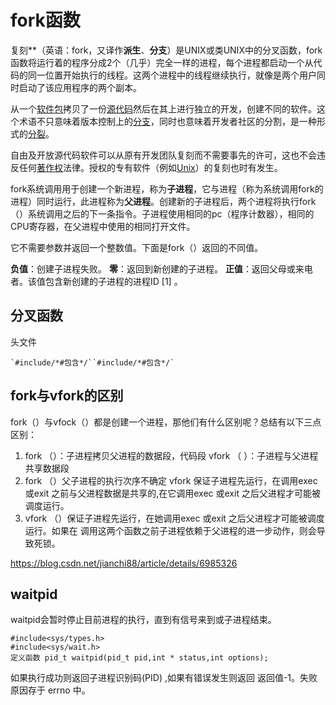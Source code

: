 # fork函数

复刻**（英语：fork，又译作**派生**、**分支**）是UNIX或类UNIX中的分叉函数，fork函数将运行着的程序分成2个（几乎）完全一样的进程，每个进程都启动一个从代码的同一位置开始执行的线程。这两个进程中的线程继续执行，就像是两个用户同时启动了该应用程序的两个副本。

从一个[软件包](https://baike.baidu.com/item/软件包)拷贝了一份[源代码](https://baike.baidu.com/item/源代码)然后在其上进行独立的开发，创建不同的软件。这个术语不只意味着版本控制上的[分支](https://baike.baidu.com/item/分支)，同时也意味着开发者社区的分割，是一种形式的[分裂](https://baike.baidu.com/item/分裂)。

自由及开放源代码软件可以从原有开发团队复刻而不需要事先的许可，这也不会违反任何[著作权](https://baike.baidu.com/item/著作权)法律。授权的专有软件（例如[Unix](https://baike.baidu.com/item/Unix)）的复刻也时有发生。



fork系统调用用于创建一个新进程，称为**子进程**，它与进程（称为系统调用fork的进程）同时运行，此进程称为**父进程**。创建新的子进程后，两个进程将执行fork（）系统调用之后的下一条指令。子进程使用相同的pc（程序计数器），相同的CPU寄存器，在父进程中使用的相同打开文件。

它不需要参数并返回一个整数值。下面是fork（）返回的不同值。

**负值**：创建子进程失败。
**零**：返回到新创建的子进程。
**正值**：返回父母或来电者。该值包含新创建的子进程的进程ID [1] 。



## 分叉函数

头文件

```
`#include/*#包含*/``#include/*#包含*/`
```

## fork与vfork的区别
fork（）与vfock（）都是创建一个进程，那他们有什么区别呢？总结有以下三点区别：
1.  fork  （）：子进程拷贝父进程的数据段，代码段
    vfork （ ）：子进程与父进程共享数据段
2.  fork （）父子进程的执行次序不确定
    vfork 保证子进程先运行，在调用exec 或exit 之前与父进程数据是共享的,在它调用exec
     或exit 之后父进程才可能被调度运行。
3.  vfork （）保证子进程先运行，在她调用exec 或exit 之后父进程才可能被调度运行。如果在
   调用这两个函数之前子进程依赖于父进程的进一步动作，则会导致死锁。
   
https://blog.csdn.net/jianchi88/article/details/6985326

## waitpid
waitpid会暂时停止目前进程的执行，直到有信号来到或子进程结束。

```
#include<sys/types.h>
#include<sys/wait.h>
定义函数 pid_t waitpid(pid_t pid,int * status,int options);
```
如果执行成功则返回子进程识别码(PID) ,如果有错误发生则返回
返回值-1。失败原因存于 errno 中。







